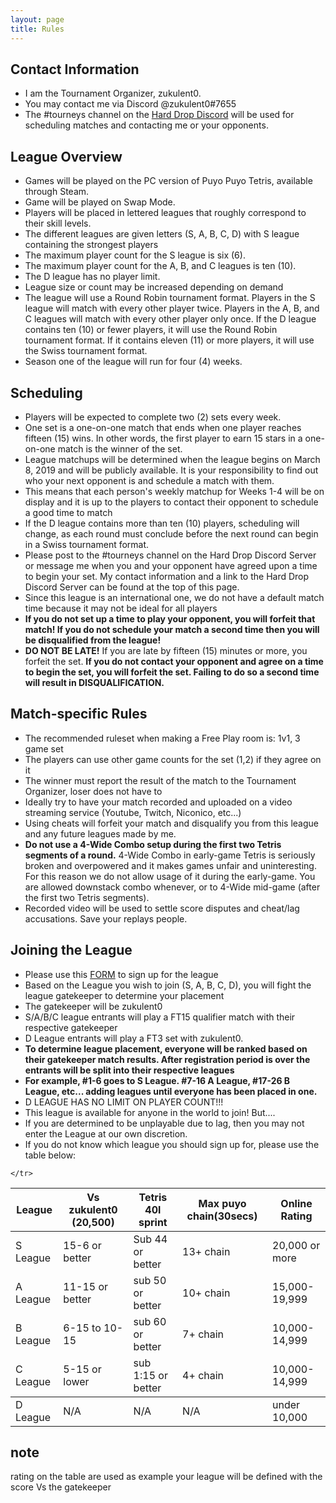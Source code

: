 ```yaml
---
layout: page
title: Rules
---
```



## Contact Information ##
- I am the Tournament Organizer, zukulent0.
- You may contact me via Discord @zukulent0#7655
- The #tourneys channel on the  <a href="https://discord.gg/harddrop">Hard Drop Discord</a> will be used for scheduling matches and contacting me or your opponents.

## League Overview ##
- Games will be played on the PC version of Puyo Puyo Tetris, available through Steam.
- Game will be played on Swap Mode.
- Players will be placed in lettered leagues that roughly correspond to their skill levels.
- The different leagues are given letters (S, A, B, C, D) with S league containing the strongest players
- The maximum player count for the S league is six (6). 
- The maximum player count for the A, B, and C leagues is ten (10). 
- The D league has no player limit. 
- League size or count may be increased depending on demand
- The league will use a Round Robin tournament format. Players in the S league will match with every other player twice. Players in the A, B, and C leagues will match with every other player only once. If the D league contains ten (10) or fewer players, it will use the Round Robin tournament format. If it contains eleven (11) or more players, it will use the Swiss tournament format.
- Season one of the league will run for four (4) weeks.


## Scheduling ##
- Players will be expected to complete two (2) sets every week.
- One set is a one-on-one match that ends when one player reaches fifteen (15) wins. In other words, the first player to earn 15 stars in a one-on-one match is the winner of the set.
- League matchups will be determined when the league begins on March 8, 2019 and will be publicly available. It is your responsibility to find out who your next opponent is and schedule a match with them.
- This means that each person's weekly matchup for Weeks 1-4 will be on display and it is up to the players to contact their opponent to schedule a good time to match
- If the D league contains more than ten (10) players, scheduling will change, as each round must conclude before the next round can begin in a Swiss tournament format.
- Please post to the #tourneys channel on the Hard Drop Discord Server or message me when you and your opponent have agreed upon a time to begin your set. My contact information and a link to the Hard Drop Discord Server can be found at the top of this page.
- Since this league is an international one, we do not have a default match time because it may not be ideal for all players
- **If you do not set up a time to play your opponent, you will forfeit that match! If you do not schedule your match a second time then you will be disqualified from the league!**
- **DO NOT BE LATE!** If you are late by fifteen (15) minutes or more, you forfeit the set.
**If you do not contact your opponent and agree on a time to begin the set, you will forfeit the set. Failing to do so a second time will result in DISQUALIFICATION.**

## Match-specific Rules ##
- The recommended ruleset when making a Free Play room is: 1v1, 3 game set
- The players can use other game counts for the set (1,2) if they agree on it
- The winner must report the result of the match to the Tournament Organizer, loser does not have to
- Ideally try to have your match recorded and uploaded on a video streaming service (Youtube, Twitch, Niconico, etc...)
- Using cheats will forfeit your match and disqualify you from this league and any future leagues made by me.
- **Do not use a 4-Wide Combo setup during the first two Tetris segments of a round.** 4-Wide Combo in early-game Tetris is seriously broken and overpowered and it makes games unfair and uninteresting. For this reason we do not allow usage of it during the early-game. You are allowed downstack combo whenever, or to 4-Wide mid-game (after the first two Tetris segments).
- Recorded video will be used to settle score disputes and cheat/lag accusations. Save your replays people.

## Joining the League ##
- Please use this <a href="https://goo.gl/forms/gyppupQobeH50ATK2">FORM</a> to sign up for the league
- Based on the League you wish to join (S, A, B, C, D), you will fight the league gatekeeper to determine your placement
- The gatekeeper will be zukulent0
- S/A/B/C league entrants will play a FT15 qualifier match with their respective gatekeeper 
- D League entrants will play a FT3 set with zukulent0.
- **To determine league placement, everyone will be ranked based on their gatekeeper match results. After registration period is over the entrants will be split into their respective leagues**
- **For example, #1-6 goes to S League. #7-16 A League, #17-26 B League, etc... adding leagues until everyone has been placed in one.**
- D LEAGUE HAS NO LIMIT ON PLAYER COUNT!!!
- This league is available for anyone in the world to join! But....
- If you are determined to be unplayable due to lag, then you may not enter the League at our own discretion.
- If you do not know which league you should sign up for, please use the table below:

<table>
  <thead>
    <tr>
      <th>League</th>
      <th>Vs zukulent0 (20,500)</th>
	    <th>Tetris 40l sprint</th>
	    <th>Max puyo chain(30secs)</th>
	  <th>Online Rating</th>
	    
    </tr>
  </thead>
  <tbody>
    <tr>
      <td>S League</td>
      <td>15-6 or better</td>
	    <td>  Sub 44 or better </td>
	    <td>  13+ chain  </td>
      <td>20,000 or more</td>
    </tr>
    <tr>
      <td>A League</td>
      <td>11-15 or better</td>
	    <td>  sub 50 or better </td>
	    <td>  10+ chain </td>
      <td>15,000-19,999</td>
    </tr>
    <tr>
      <td>B League</td>
      <td>6-15 to 10-15 </td>
	    <td>  sub 60 or better </td>
	    <td>  7+ chain </td>
      <td>10,000-14,999</td>
    </tr>
    <tr>
      <td>C League</td>
      <td>5-15 or lower</td>
	    <td> sub 1:15 or better </td>
	    <td>  4+ chain </td>
      <td>10,000-14,999</td>
    </tr>
  </tbody>
  <tbody>
    <tr>
      <td>D League</td>
      <td>N/A</td>
	    <td> N/A  </td>
	    <td>  N/A </td>
      <td>under 10,000</td>
    </tr>
  </tbody>
</table>

## note ##  
rating on the table are used as example your league will be defined with the score Vs the gatekeeper
